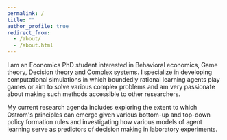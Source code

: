 ```yaml
---
permalink: /
title: ""
author_profile: true
redirect_from: 
  - /about/
  - /about.html
---
```


I am an Economics PhD student interested in Behavioral economics, Game theory, Decision theory and Complex systems. I specialize in developing computational simulations in which 
boundedly rational learning agents play games or aim to solve various complex problems and am very passionate about making such methods accessible to other researchers.

My current research agenda includes exploring the extent to which Ostrom's principles can emerge given various bottom-up and top-down policy formation rules
 and investigating how various models of agent learning serve as predictors of decision making in laboratory experiments.